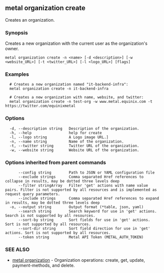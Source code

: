 ## metal organization create

Creates an organization.

### Synopsis

Creates a new organization with the current user as the organization's owner. 

```
metal organization create -n <name> [-d <description>] [-w <website_URL>] [-t <twitter_URL>] [-l <logo_URL>] [flags]
```

### Examples

```
  # Creates a new organization named "it-backend-infra": 
  metal organization create -n it-backend-infra
  
  # Creates a new organization with name, website, and twitter:
  metal organization create -n test-org -w www.metal.equinix.com -t https://twitter.com/equinixmetal 
```

### Options

```
  -d, --description string   Description of the organization.
  -h, --help                 help for create
  -l, --logo string          A Logo image URL.]
  -n, --name string          Name of the organization.
  -t, --twitter string       Twitter URL of the organization.
  -w, --website string       Website URL of the organization.
```

### Options inherited from parent commands

```
      --config string        Path to JSON or YAML configuration file
      --exclude strings      Comma separated Href references to collapse in results, may be dotted three levels deep
      --filter stringArray   Filter 'get' actions with name value pairs. Filter is not supported by all resources and is implemented as request query parameters.
      --include strings      Comma separated Href references to expand in results, may be dotted three levels deep
  -o, --output string        Output format (*table, json, yaml)
      --search string        Search keyword for use in 'get' actions. Search is not supported by all resources.
      --sort-by string       Sort fields for use in 'get' actions. Sort is not supported by all resources.
      --sort-dir string      Sort field direction for use in 'get' actions. Sort is not supported by all resources.
      --token string         Metal API Token (METAL_AUTH_TOKEN)
```

### SEE ALSO

* [metal organization](metal_organization.md)	 - Organization operations: create, get, update, payment-methods, and delete.

